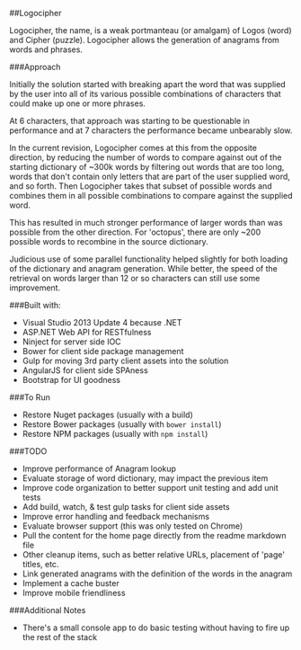 ﻿##Logocipher 

Logocipher, the name, is a weak portmanteau (or amalgam) of Logos (word) and Cipher (puzzle). Logocipher allows the generation of anagrams from words and phrases.

###Approach

Initially the solution started with breaking apart the word that was supplied by the user into all of its various possible combinations of characters that could make up one or more phrases. 

At 6 characters, that approach was starting to be questionable in performance and at 7 characters the performance became unbearably slow.

In the current revision, Logocipher comes at this from the opposite direction, by reducing the number of words to compare against out of the starting dictionary of ~300k words by filtering out words that are too long, words that don't contain only letters that are part of the user supplied word, and so forth. Then Logocipher takes that subset of possible words and combines them in all possible combinations to compare against the supplied word.

This has resulted in much stronger performance of larger words than was possible from the other direction. For 'octopus', there are only ~200 possible words to recombine in the source dictionary.

Judicious use of some parallel functionality helped slightly for both loading of the dictionary and anagram generation. While better, the speed of the retrieval on words larger than 12 or so characters can still use some improvement.

###Built with:
* Visual Studio 2013 Update 4 because .NET
* ASP.NET Web API for RESTfulness
* Ninject for server side IOC
* Bower for client side package management
* Gulp for moving 3rd party client assets into the solution
* AngularJS for client side SPAness
* Bootstrap for UI goodness

###To Run
* Restore Nuget packages (usually with a build)
* Restore Bower packages (usually with `bower install`)
* Restore NPM packages (usually with `npm install`)

###TODO
* Improve performance of Anagram lookup
* Evaluate storage of word dictionary, may impact the previous item
* Improve code organization to better support unit testing and add unit tests
* Add build, watch, & test gulp tasks for client side assets
* Improve error handling and feedback mechanisms
* Evaluate browser support (this was only tested on Chrome)
* Pull the content for the home page directly from the readme markdown file
* Other cleanup items, such as better relative URLs, placement of 'page' titles, etc.
* Link generated anagrams with the definition of the words in the anagram
* Implement a cache buster
* Improve mobile friendliness

###Additional Notes
* There's a small console app to do basic testing without having to fire up the rest of the stack